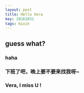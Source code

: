 ```yaml
---
layout: post
title: Hello Vera
key: 20161031
tags: bixin
---
```


## guess what?

### haha

### 下班了吧，晚上要不要来找我呀~



### Vera, I miss U !
